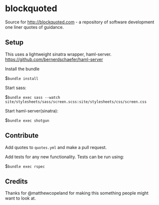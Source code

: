 blockquoted
===========================

Source for http://blockquoted.com - a repository of software development one liner quotes of guidance.

## Setup

This uses a lightweight sinatra wrapper, haml-server. https://github.com/bernerdschaefer/haml-server


Install the bundle

$`bundle install`


Start sass:

$`bundle exec sass --watch site/stylesheets/sass/screen.scss:site/stylesheets/css/screen.css`


Start haml-server(sinatra):

$`bundle exec shotgun`


## Contribute

Add quotes to `quotes.yml` and make a pull request.

Add tests for any new functionality. Tests can be run using:

$`bundle exec rspec`

## Credits

Thanks for @matthewcopeland for making this something people might want to look at.
